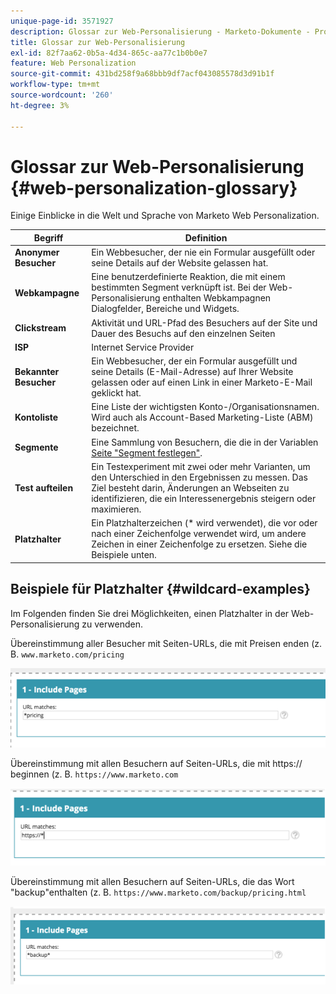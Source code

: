 ```yaml
---
unique-page-id: 3571927
description: Glossar zur Web-Personalisierung - Marketo-Dokumente - Produktdokumentation
title: Glossar zur Web-Personalisierung
exl-id: 82f7aa62-0b5a-4d34-865c-aa77c1b0b0e7
feature: Web Personalization
source-git-commit: 431bd258f9a68bbb9df7acf043085578d3d91b1f
workflow-type: tm+mt
source-wordcount: '260'
ht-degree: 3%

---
```


# Glossar zur Web-Personalisierung {#web-personalization-glossary}

Einige Einblicke in die Welt und Sprache von Marketo Web Personalization.

| Begriff | Definition |
|---|---|
| **Anonymer Besucher** | Ein Webbesucher, der nie ein Formular ausgefüllt oder seine Details auf der Website gelassen hat. |
| **Webkampagne** | Eine benutzerdefinierte Reaktion, die mit einem bestimmten Segment verknüpft ist. Bei der Web-Personalisierung enthalten Webkampagnen Dialogfelder, Bereiche und Widgets. |
| **Clickstream** | Aktivität und URL-Pfad des Besuchers auf der Site und Dauer des Besuchs auf den einzelnen Seiten |
| **ISP** | Internet Service Provider |
| **Bekannter Besucher** | Ein Webbesucher, der ein Formular ausgefüllt und seine Details (E-Mail-Adresse) auf Ihrer Website gelassen oder auf einen Link in einer Marketo-E-Mail geklickt hat. |
| **Kontoliste** | Eine Liste der wichtigsten Konto-/Organisationsnamen. Wird auch als Account-Based Marketing-Liste (ABM) bezeichnet. |
| **Segmente** | Eine Sammlung von Besuchern, die die in der Variablen [Seite &quot;Segment festlegen&quot;](/help/marketo/product-docs/web-personalization/using-web-segments/web-segments.md). |
| **Test aufteilen** | Ein Testexperiment mit zwei oder mehr Varianten, um den Unterschied in den Ergebnissen zu messen. Das Ziel besteht darin, Änderungen an Webseiten zu identifizieren, die ein Interessenergebnis steigern oder maximieren. |
| **Platzhalter** | Ein Platzhalterzeichen (&#42; wird verwendet), die vor oder nach einer Zeichenfolge verwendet wird, um andere Zeichen in einer Zeichenfolge zu ersetzen. Siehe die Beispiele unten. |

## Beispiele für Platzhalter {#wildcard-examples}

Im Folgenden finden Sie drei Möglichkeiten, einen Platzhalter in der Web-Personalisierung zu verwenden.

Übereinstimmung aller Besucher mit Seiten-URLs, die mit Preisen enden (z. B. `www.marketo.com/pricing`

![](assets/wildcard-example-1.png)

Übereinstimmung mit allen Besuchern auf Seiten-URLs, die mit https:// beginnen (z. B. `https://www.marketo.com`

![](assets/wildcard-example-2.png)

Übereinstimmung mit allen Besuchern auf Seiten-URLs, die das Wort &quot;backup&quot;enthalten (z. B. `https://www.marketo.com/backup/pricing.html`

![](assets/wildcard-example-3.png)
